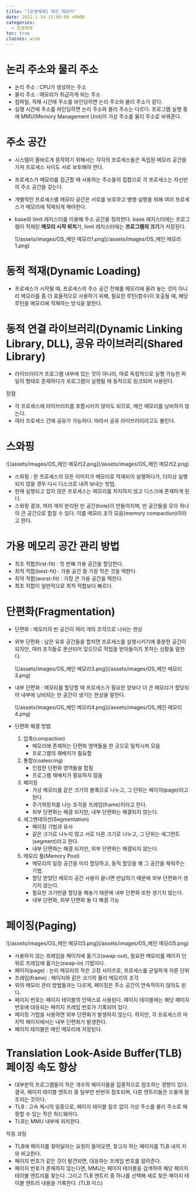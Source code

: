 ```yaml
---
title: "[운영체제] 메인 메모리"
date: 2021-1-14 15:00:00 +0900
categories:
  - 운영체제
toc: true
classes: wide
---
```


# 논리 주소와 물리 주소

- 논리 주소 : CPU가 생성하는 주소
- 물리 주소 : 메모리가 취급하게 되는 주소
- 컴파일, 적재 시간에 주소를 바인딩하면 논리 주소와 물리 주소가 같다.
- 실행 시간에 주소를 바인딩하면 논리 주소와 물리 주소는 다르다. 프로그램 실행 중에 MMU(Memory Management Unit)이 가상 주소를 물리 주소로 바꿔준다.

# 주소 공간

- 시스템이 올바르게 동작하기 위해서는 각각의 프로세스들은 독립된 메모리 공간을 가져 프로세스 사이도 서로 보호해야 한다.
- 프로세스가 메모리를 접근할 때 사용하는 주소들의 집합으로 각 프로세스는 자신만의 주소 공간을 갖는다.
- 개별적인 프로세스별 메모리 공간은 서로를 보호하고 병행 실행을 위해 여러 프로세스가 메모리에 적재되게 해야한다.
- base와 limit 레지스터를 이용해 주소 공간을 정의한다. base 레지스터에는 프로그램이 적재된 **메모리 시작 위치**가, limit 레지스터에는 **프로그램의 크기**가 저장된다.

  ![/assets/images/OS_메인 메모리1.png](/assets/images/OS_메인 메모리1.png)

# 동적 적재(Dynamic Loading)

- 프로세스가 시작될 때, 프로세스의 주소 공간 전체를 메모리에 올려 놓는 것이 아니라 메모리를 좀 더 효율적으로 사용하기 위해, 필요한 루틴(함수)이 호출될 때, 해당 루틴을 메모리에 적재하는 방식을 말한다.

# 동적 연결 라이브러리(Dynamic Linking Library, DLL), 공유 라이브러리(Shared Library)

- 라이브러리가 프로그램 내부에 있는 것이 아니라, 따로 독립적으로 실행 가능한 파일의 형태로 존재하다가 프로그램이 실행될 때 동적으로 링크되어 사용된다.

장점

- 각 프로세스에 라이브러리를 포함시키지 않아도 되므로, 메인 메모리를 낭비하지 않는다.
- 여러 프로세스 간에 공유가 가능하다. 따라서 공유 라이브러리라고도 불린다.

# 스와핑

![/assets/images/OS_메인 메모리2.png](/assets/images/OS_메인 메모리2.png)

- 스와핑 : 한 프로세스의 모든 이미지가 메모리로 적재되어 실행하다가, 더이상 실행되지 않을 경우 다시 디스크로 내려 보내는 방법.
- 현재 실행되고 있지 않은 프로세스는 메모리를 차지하지 않고 디스크에 존재하게 된다.
- 스와핑 결과, 여러 개의 분리된 빈 공간(hole)이 만들어지며, 빈 공간들을 모아 하나의 큰 공간으로 합칠 수 있다. 이를 메모리 조각 모음(memory compaction)이라고 한다.

# 가용 메모리 공간 관리 방법

- 최초 적합(first-fit) : 첫 번째 가용 공간을 할당한다.
- 최적 적합(best-fit) : 가용 공간 중 가장 작은 것을 택한다.
- 최악 적합(worst-fit) : 가장 큰 가용 공간을 택한다.
- 최초 적합이 일반적으로 최적 적합보다 빠르다.

# 단편화(Fragmentation)

- 단편화 : 메모리의 빈 공간이 여러 개의 조각으로 나뉘는 현상
- 외부 단편화 : 남은 유휴 공간들을 합치면 프로세스를 실행시키기에 충분한 공간이 되지만, 여러 조각들로 분산되어 있으므로 작업을 받아들이지 못하는 상황을 말한다.

  ![/assets/images/OS_메인 메모리3.png](/assets/images/OS_메인 메모리3.png)

- 내부 단편화 : 메모리를 할당할 때 프로세스가 필요한 양보다 더 큰 메모리가 할당되어 내부에 낭비되는 빈 공간이 생기는 현상을 말한다.

  ![/assets/images/OS_메인 메모리4.png](/assets/images/OS_메인 메모리4.png)

- 단편화 해결 방법
  1. 압축(compaction)
     - 메모리에 존재하는 단편화 영역들을 한 곳으로 밀착시켜 모음
     - 프로그램의 재배치가 필요함
  2. 통합(coalescing)
     - 인접한 단편화 영역들을 합침
     - 프로그램 재배치가 필요하지 않음
  3. 페이징
     - 가상 메모리를 같은 크기의 블록으로 나누고, 그 단위는 페이지(page)라고 한다.
     - 주기억장치를 나눈 조각을 프레임(frame)이라고 한다.
     - 외부 단편화는 해결 되지만, 내부 단편화는 해결되지 않는다.
  4. 세그멘테이션(Segmentation)
     - 페이징 기법과 유사
     - 같은 크기로 나누지 않고 서로 다른 크기로 나누고, 그 단위는 세그먼트(segment)라고 한다.
     - 내부 단편화는 해결 되지만, 외부 단편화는 해결되지 않는다.
  5. 메모리 풀(Memory Pool)
     - 메모리의 일정 공간을 미리 할당하고, 동적 할당을 해 그 공간을 채워주는 기법.
     - 할당 받았던 메모리 공간 사용이 끝나면 반납하기 때문에 외부 단편화가 생기지 않는다.
     - 필요한 크기만큼 할당을 해놓기 때문에 내부 단편화 또한 생기지 않는다.
     - 내부 단편화, 외부 단편화 둘 다 해결 가능

# 페이징(Paging)

![/assets/images/OS_메인 메모리5.png](/assets/images/OS_메인 메모리5.png)

- 사용하지 않는 프레임을 페이지에 옮기고(swap-out), 필요한 메모리를 페이지 단위로 프레임에 옮기는(swap-in) 기법이다.
- 페이지(page) : 논리 메모리의 작은 고정 사이즈로, 프로세스를 균일하게 자른 단위
- 프레임(frame) : 페이지와 같은 크기의 물리 메모리의 조각
- 위의 메모리 관리 방법들과는 다르게, 페이징은 주소 공간이 연속적이지 않아도 된다.
- 페이지 번호는 페이지 테이블의 인덱스로 사용된다. 페이지 테이블에는 해당 페이지 번호에 대응되는 페이지 프레임 번호가 기록되어 있다.
- 페이징 기법을 사용하면 외부 단편화가 발생하지 않는다. 하지만, 각 프로세스의 마지막 페이지에서는 내부 단편화가 발생한다.
- 페이지 테이블은 메인 메모리에 저장된다.

# Translation Look-Aside Buffer(TLB) 페이징 속도 향상

- 대부분의 프로그램들이 적은 개수의 페이지들을 집중적으로 참조하는 경향이 있다. 결국, 페이지 테이블 엔트리 중 일부만 빈번히 참조되며, 다른 엔트리들은 드물게 참조되는 것이다.
- TLB : 고속 캐시의 일종으로, 페이지 테이블 참조 없이 가상 주소를 물리 주소로 매핑할 수 있는 작은 하드웨어다.
- TLB는 MMU 내부에 위치한다.

작동 과정

- TLB에 페이지를 찾아달라는 요청이 들어오면, 찾고자 하는 페이지를 TLB 내의 키와 비교한다.
- 페이지 번호가 같은 것이 발견되면, 대응하는 프레임 번호를 알려준다.
- 페이지 번호가 존재하지 않는다면, MMU는 페이지 테이블을 검색하여 해당 페이지 테이블 엔트리를 찾는다. 그리고 TLB 엔트리 중 하나를 선택해 새로 찾은 페이지 테이블 엔트리 내용을 기록한다. (TLB 미스)
